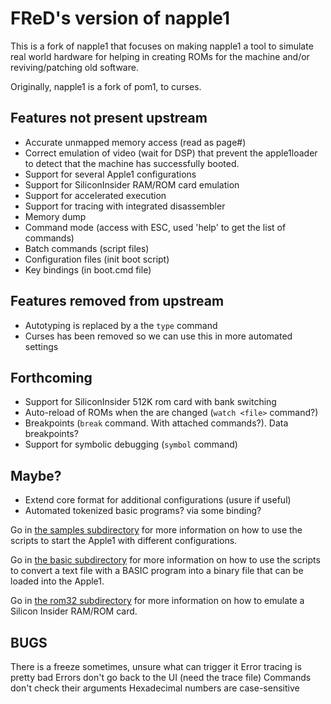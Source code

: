 # FReD's version of napple1

This is a fork of napple1 that focuses on making napple1 a tool to simulate real world hardware for helping in creating ROMs for the machine and/or reviving/patching old software.

Originally, napple1 is a fork of pom1, to curses.

## Features not present upstream

* Accurate unmapped memory access (read as page#)
* Correct emulation of video (wait for DSP) that prevent the apple1loader to detect that the machine has successfully booted.
* Support for several Apple1 configurations
* Support for SiliconInsider RAM/ROM card emulation
* Support for accelerated execution
* Support for tracing with integrated disassembler
* Memory dump
* Command mode (access with ESC, used 'help' to get the list of commands)
* Batch commands (script files)
* Configuration files (init boot script)
* Key bindings (in boot.cmd file)

## Features removed from upstream

* Autotyping is replaced by a the ``type`` command
* Curses has been removed so we can use this in more automated settings

## Forthcoming

* Support for SiliconInsider 512K rom card with bank switching
* Auto-reload of ROMs when the are changed (``watch <file>`` command?)
* Breakpoints (``break`` command. With attached commands?). Data breakpoints?
* Support for symbolic debugging (``symbol`` command)

## Maybe?

* Extend core format for additional configurations (usure if useful)
* Automated tokenized basic programs? via some binding?

Go in [the samples subdirectory](samples/README.md) for more information on how to use the scripts to start the Apple1 with different configurations.

Go in [the basic subdirectory](basic/README.md) for more information on how to use the scripts to convert a text file with a BASIC program into a binary file that can be loaded into the Apple1.

Go in [the rom32 subdirectory](rom32/README.md) for more information on how to emulate a Silicon Insider RAM/ROM card.

## BUGS

There is a freeze sometimes, unsure what can trigger it
Error tracing is pretty bad
Errors don't go back to the UI (need the trace file)
Commands don't check their arguments
Hexadecimal numbers are case-sensitive
